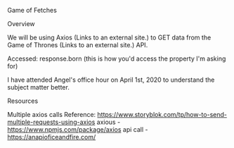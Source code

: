 Game of Fetches

Overview

We will be using Axios (Links to an external site.) to GET data from the Game of Thrones (Links to an external site.) API. 

Accessed: response.born (this is how you'd access the property I'm asking for) 

I have attended Angel's office hour on April 1st, 2020 to understand the subject matter better.

Resources

Multiple axios calls
Reference: https://www.storyblok.com/tp/how-to-send-multiple-requests-using-axios
           axious - https://www.npmjs.com/package/axios
           api call - https://anapioficeandfire.com/


